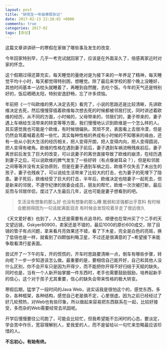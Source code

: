 ```yaml
---
layout: post
title: "研究生一年级寒假杂记"
date: 2017-02-13 22:28:02 +0800
comments: true
categories: 2017-02
tags: [杂记]
---
```

这篇文章讲讲研一的寒假在家做了哪些事及发生的改变.<!--more-->

今年回家特别早，几乎一考完试就回家了，应该是在外面呆久了，倍感离家近时对家的怀念。

这个假期过得还算充实，每天睡觉的量绝对是为接下来的一年养足了精神，每天睡觉平均十小时，每天都觉得特别困，想睡觉。除了最后来学校的那个晚上没睡好，其他时间基本一沾枕头就睡着了，再睡到自然醒，去吃个饭。今年的天气还是特别好的，饭后晒晒太阳，特别安逸舒畅，忘了许多烦恼。

年前把《一个叫欧维的男人决定去死》看完了，小说的思路还是比较清晰，先讲欧维决定去死，然后慢慢穿插着欧维每次想去死的时候都被邻居打扰，同时讲述着欧维的经历，从不同的方面，小时候的，父母带来的，邻居们的，妻子带来的，妻子遇上车祸给生活带来的转变等等方面，我们慢慢地认识到欧维是一个怎么样的人。其实感觉我也可能是个欧维，有时候很偏执，冥顽不灵，表面看上去很冷漠，但是仍然会骂着喊着去帮一些忙。其实每种性格的养成有小时候的不知哪来的缘由，还有一些从小到大生活的经历相关，把人变得开朗，把人变得内向，把人变得圆润，把人变得有棱角。欧维的性格在遇到妻子前后，妻子遇到车祸流畅残疾前后，妻子离世前后发生了巨大的改变，可以说妻子的离世直接导致了欧维的崩溃，在经历遇到妻子之后，可以说欧维的脾气发生了一些好转（有点像谢耳朵？），但是和邻居之间等等并没有太妥协原则，但是在妻子遇到车祸之后，欧维不仅失去了未出生的孩子，妻子也残疾了，可以说给生活带来了比较大的打击，也为妻子的死埋下了隐患。妻子死后，欧维经受了巨大的打击，半年后，欧维决定也陪妻子一起死去，但是新来的邻居，不遵守纪律的居委会成员，朋友的帮忙，欧维一次次被打断，最后反而与邻居伴侣，度过了人生最后几年，这也可能是妻子想看到的吧。
>生活没有想象的那么好 也没有想象的那么糟
>脆弱和坚强都出乎意料
>有时候会脆弱得因为一句话就满面泪流
>有时候会发现咬着牙走了很远很久

《天文爱好者》也到了，人生还是需要有点追寻的。顺便也在常州买了个二手的天文望远镜，Gskyer80900，卖家还是不错的，最后1000的原价600成交，除了目镜的管子有点问题，拿来看月亮效果还不错，看了下木星，完全是白色的亮斑，换了低倍也是一样，就看到了四颗伽利略卫星，不过还是很满意的了~希望接下来能争取看清行星表面。

尝试开了一下午的车，开的慌慌的，开车时思路要清晰一点，倒车有哪些步骤，转向呢？一步一步知道该怎么做。最重要的是，要相信自己能开好，自己和其他人没什么区别，你不会开车只是因为开得少，而不能把你开得不好归结于天赋的缺失。同时也是，当有一个人新开始掌握一件东西时，老手也需要鼓励鼓励，培养起新手的信心，这个对于孩子尤其重要，信心的缺失会带来性格的极大转变。

寒假后期，猛学了一段时间的Java Web，说实话我是很怕这个的，感觉东西，多杂，各种框架，各种结构，感觉自己老是搞不定，心里很虚。因为之前已经经过了好几轮预热，对Web也有些印象，所以做起来容易把东西联系在一起，比较好接受，多而杂的Web需要经常去巩固呢。

开学后慢慢要往公司跑了，可能会比较忙，但我希望能不忘闲时的心态，要淡定，学会苦中作乐，宽容理解别人，爱我爱的人，而不是留给以一句忙来忽略最应该珍惜的人。

 **不忘初心，有始有终。**